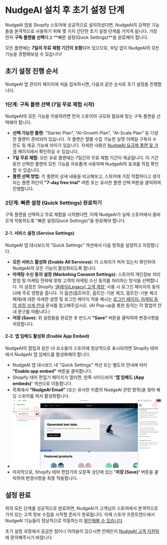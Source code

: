 # NudgeAI 설치 후 초기 설정 단계

NudgeAI 앱을 Shopify 스토어에 성공적으로 설치하셨다면, NudgeAI의 강력한 기능들을 본격적으로 사용하기 위해 몇 가지 간단한 초기 설정 단계를 거치게 됩니다. 가장 먼저 **구독 플랜을 선택**하고 **빠른 설정(Quick Settings)**을 완료해야 합니다.

모든 플랜에는 **7일의 무료 체험 기간이 포함**되어 있으므로, 부담 없이 NudgeAI의 모든 기능을 경험해보실 수 있습니다!

## 초기 설정 진행 순서

NudgeAI 앱 관리자 페이지에 처음 접속하시면, 다음과 같은 순서로 초기 설정을 진행합니다.

### 1단계: 구독 플랜 선택 (7일 무료 체험 시작)

NudgeAI의 모든 기능을 이용하려면 먼저 스토어의 규모와 필요에 맞는 구독 플랜을 선택해야 합니다.

*   **선택 가능한 플랜:** "Starter Plan", "AI-Growth Plan", "AI-Scale Plan" 등 다양한 플랜이 준비되어 있습니다. 각 플랜은 월별 수집 가능한 실명 이메일 구독자 수 한도 및 제공 기능에 차이가 있습니다. 자세한 내용은 [NudgeAI 요금제 플랜 및 가격](../../pricing/plans-pricing.md) 페이지에서 확인하실 수 있습니다.
*   **7일 무료 체험:** 모든 유료 플랜에는 7일간의 무료 체험 기간이 제공됩니다. 이 기간 동안 선택한 플랜의 모든 기능을 자유롭게 사용하며 NudgeAI의 효과를 직접 확인할 수 있습니다.
*   **플랜 선택 방법:** 각 플랜의 상세 내용을 비교해보고, 스토어에 가장 적합하다고 생각되는 플랜 하단의 **"7-day free trial"** 버튼 또는 유사한 플랜 선택 버튼을 클릭하여 진행합니다.

### 2단계: 빠른 설정 (Quick Settings) 완료하기

구독 플랜을 선택하고 무료 체험을 시작했다면, 이제 NudgeAI가 실제 스토어에서 올바르게 작동하도록 "빠른 설정(Quick Settings)"을 완료해야 합니다.

#### 2-1. 서비스 설정 (Service Settings)

NudgeAI 앱 대시보드의 "Quick Settings" 섹션에서 다음 항목을 설정하고 저장합니다.

*   **모든 서비스 활성화 (Enable All Services):** 이 스위치가 켜져 있는지 확인하여 NudgeAI의 모든 기능이 활성화되도록 합니다.
*   **마케팅 수신 동의 설정 (Marketing Consent Settings):** 스토어의 개인정보 처리방침 및 마케팅 전략에 맞춰 고객의 마케팅 수신 동의를 처리하는 방식을 선택합니다. 이 설정은 Shopify ['클래식(Legacy) 고객 계정'](./shopify-customer-accounts.md) 사용 시 로그인 페이지의 동의 UI에 주로 영향을 줍니다. 각 옵션(옵트아웃, 옵트인-기본 체크, 옵트인-기본 체크 해제)에 대한 자세한 설명 및 로그인 페이지 적용 예시는 [로그인 페이지: 마케팅 동의 설정 상세 안내](../../features/login-page-consent-config-legacy.md) 문서를 참고해주십시오. (AI Pop-up을 통한 동의는 각 팝업의 안내 문구를 따릅니다.)
*   **저장 (Save):** 위 설정들을 완료한 후 반드시 **"Save"** 버튼을 클릭하여 변경사항을 저장합니다.

#### 2-2. 앱 임베드 활성화 (Enable App Embed)

NudgeAI의 팝업과 같은 UI 요소들이 스토어에 정상적으로 표시되려면 Shopify 테마에서 NudgeAI 앱 임베드를 활성화해야 합니다.

*   NudgeAI 앱 대시보드 내 "Quick Settings" 섹션 또는 별도의 안내에 따라 **"Enable app embed"** 버튼을 클릭합니다.
*   Shopify 테마 편집기 페이지가 열리면, 왼쪽 사이드바의 **'앱 임베드 (App embeds)'** 섹션으로 이동합니다.
*   목록에서 **"NudgeAI Email"** (또는 유사한 이름의 NudgeAI 관련 항목)을 찾아 해당 스위치를 켜서 활성화합니다.
*   ![NudgeAI 앱 임베드 활성화](../../assets/images/shopify_setting_02.png)
*   마지막으로, Shopify 테마 편집기의 오른쪽 상단에 있는 **'저장 (Save)'** 버튼을 클릭하여 변경사항을 최종 적용합니다.

## 설정 완료

위의 모든 단계를 성공적으로 완료하면, NudgeAI가 고객님의 스토어에서 본격적으로 가치 있는 고객 정보 수집을 시작할 준비가 완료됩니다. 이제 스토어 프론트엔드에서 NudgeAI 기능들이 정상적으로 작동하는지 [확인해볼 수 있습니다](./verifying-setup.md).

초기 설정 과정에서 궁금한 점이나 어려움이 있으시면 언제든지 [NudgeAI 고객 지원팀](../../support/contacting-support.md)에 문의해주시기 바랍니다. 